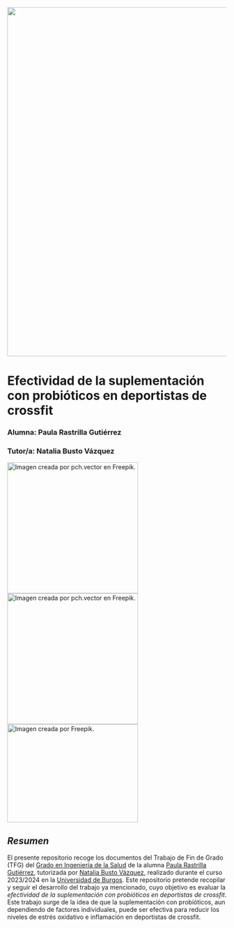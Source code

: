 <image src="/Images/cabeceraSalud.jpg"  width="800">
 
# Efectividad de la suplementación con probióticos en deportistas de crossfit
 
### Alumna: Paula Rastrilla Gutiérrez

### Tutor/a: Natalia Busto Vázquez 
<image src="/Images/Tiny doctors examining gut flora flat vector illustration.jpg" alt= "Imagen creada por pch.vector en Freepik." width="300"> <image src="/Images/mujeres_entrenando.jpg" alt= "Imagen creada por pch.vector en Freepik." width="300"> <image src="/Images/coleccion_bacterias.jpg" alt= "Imagen creada por Freepik." width="300" height="225">

## _Resumen_
El presente repositorio recoge los documentos del Trabajo de Fin de Grado (TFG) del [Grado en Ingeniería de la Salud](https://www.ubu.es/grado-en-ingenieria-de-la-salud) de la alumna [Paula Rastrilla Gutiérrez](https://orcid.org/0000-0001-7738-2172), tutorizada por [Natalia Busto Vázquez](https://orcid.org/0000-0001-9637-1209), realizado durante el curso 2023/2024 en la [Universidad de Burgos](https://www.ubu.es). 
Este repositorio pretende recopilar y seguir el desarrollo del trabajo ya mencionado, cuyo objetivo es evaluar la _efectividad de la suplementación con probióticos en deportistas de crossfit_. 
Este trabajo surge de la idea de que la suplementación con probióticos, aun dependiendo de factores individuales, puede ser efectiva para reducir los niveles de estrés oxidativo e inflamación en deportistas de crossfit.
